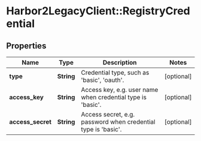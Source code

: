 # Harbor2LegacyClient::RegistryCredential

## Properties
Name | Type | Description | Notes
------------ | ------------- | ------------- | -------------
**type** | **String** | Credential type, such as &#39;basic&#39;, &#39;oauth&#39;. | [optional] 
**access_key** | **String** | Access key, e.g. user name when credential type is &#39;basic&#39;. | [optional] 
**access_secret** | **String** | Access secret, e.g. password when credential type is &#39;basic&#39;. | [optional] 


